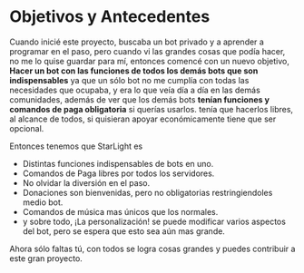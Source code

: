 # Objetivos y Antecedentes

Cuando inicié este proyecto, buscaba un bot privado y a aprender a programar en el paso, pero cuando vi las grandes cosas que podía hacer, no me lo quise guardar para mí, entonces comencé con un nuevo objetivo, **Hacer un bot con las funciones de todos los demás bots que son indispensables** ya que un sólo bot no me cumplía con todas las necesidades que ocupaba, y era lo que veía día a día en las demás comunidades, además de ver que los demás bots **tenían funciones y comandos de paga obligatoria** si querías usarlos. tenía que hacerlos libres, al alcance de todos, si quisieran apoyar económicamente tiene que ser opcional.

Entonces tenemos que StarLight es

* Distintas funciones indispensables de bots en uno.
* Comandos de Paga libres por todos los servidores.
* No olvidar la diversión en el paso.
* Donaciones son bienvenidas, pero no obligatorias restringiendoles medio bot.
* Comandos de música mas únicos que los normales.
* y sobre todo, ¡La personalización! se puede modificar varios aspectos del bot, pero se espera que esto sea aún mas grande.

Ahora sólo faltas tú, con todos se logra cosas grandes y puedes contribuir a este gran proyecto.



